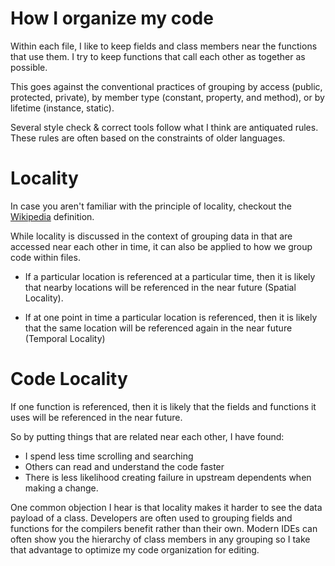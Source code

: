 # How I organize my code
Within each file, I like to keep fields and class members near the functions that use them.  I try to keep functions that call each other as together as possible.

This goes against the conventional practices of grouping by access (public, protected, private), by member type (constant, property, and method), or by lifetime (instance, static).

Several style check & correct tools follow what I think are antiquated rules. These rules are often based on the constraints of older languages.

# Locality
In case you aren't familiar with the principle of locality, checkout the [Wikipedia](http://en.wikipedia.org/wiki/Locality_of_reference)  definition.

While locality is discussed in the context of grouping data in that are accessed near each other in time, it can also be applied to how we group code within files.

- If a particular location is referenced at a particular time, then it is likely that nearby locations will be referenced in the near future (Spatial Locality).

- If at one point in time a particular location is referenced, then it is likely that the same location will be referenced again in the near future (Temporal Locality)

# Code Locality

If one function is referenced, then it is likely that the fields and functions it uses will be referenced in the near future.  

So by putting things that are related near each other, I have found:

- I spend less time scrolling and searching
- Others can read and understand the code faster
- There is less likelihood creating failure in upstream dependents when making a change.

One common objection I hear is that locality makes it harder to see the data payload of a class. Developers are often used to grouping fields and functions for the compilers benefit rather than their own.  Modern IDEs can often show you the hierarchy of class members in any grouping so I take that advantage to optimize my code organization for editing.

